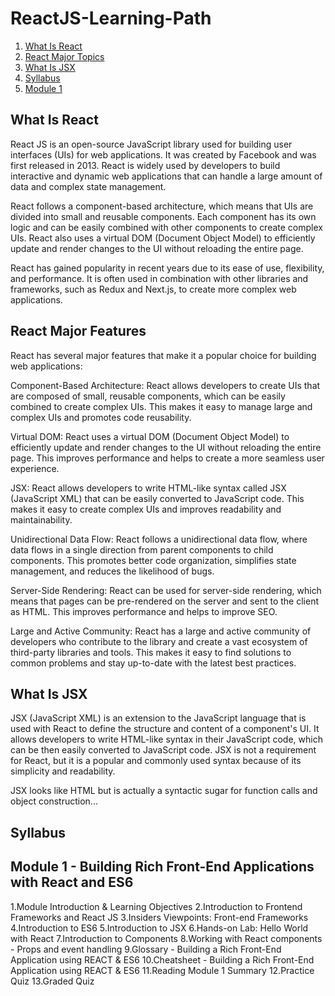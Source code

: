 # ReactJS-Learning-Path

1. [What Is React](#what-is-react)
2. [React Major Topics](#react-major-features)
3. [What Is JSX](#what-is-jsx)
4. [Syllabus](#Syllabus)
5. [Module 1](#Module-1)


## What Is React

React JS is an open-source JavaScript library used for building user interfaces (UIs) for web applications. It was created by Facebook and was first released in 2013. React is widely used by developers to build interactive and dynamic web applications that can handle a large amount of data and complex state management.

React follows a component-based architecture, which means that UIs are divided into small and reusable components. Each component has its own logic and can be easily combined with other components to create complex UIs. React also uses a virtual DOM (Document Object Model) to efficiently update and render changes to the UI without reloading the entire page.

React has gained popularity in recent years due to its ease of use, flexibility, and performance. It is often used in combination with other libraries and frameworks, such as Redux and Next.js, to create more complex web applications.

## React Major Features

React has several major features that make it a popular choice for building web applications:

Component-Based Architecture: React allows developers to create UIs that are composed of small, reusable components, which can be easily combined to create complex UIs. This makes it easy to manage large and complex UIs and promotes code reusability.

Virtual DOM: React uses a virtual DOM (Document Object Model) to efficiently update and render changes to the UI without reloading the entire page. This improves performance and helps to create a more seamless user experience.

JSX: React allows developers to write HTML-like syntax called JSX (JavaScript XML) that can be easily converted to JavaScript code. This makes it easy to create complex UIs and improves readability and maintainability.

Unidirectional Data Flow: React follows a unidirectional data flow, where data flows in a single direction from parent components to child components. This promotes better code organization, simplifies state management, and reduces the likelihood of bugs.

Server-Side Rendering: React can be used for server-side rendering, which means that pages can be pre-rendered on the server and sent to the client as HTML. This improves performance and helps to improve SEO.

Large and Active Community: React has a large and active community of developers who contribute to the library and create a vast ecosystem of third-party libraries and tools. This makes it easy to find solutions to common problems and stay up-to-date with the latest best practices.

## What Is JSX

JSX (JavaScript XML) is an extension to the JavaScript language that is used with React to define the structure and content of a component's UI. It allows developers to write HTML-like syntax in their JavaScript code, which can be then easily converted to JavaScript code. JSX is not a requirement for React, but it is a popular and commonly used syntax because of its simplicity and readability.

JSX looks like HTML but is actually a syntactic sugar for function calls and object construction...


## Syllabus
## Module 1 - Building Rich Front-End Applications with React and ES6 

1.Module Introduction & Learning Objectives
2.Introduction to Frontend Frameworks and React JS
3.Insiders Viewpoints: Front-end Frameworks
4.Introduction to ES6
5.Introduction to JSX
6.Hands-on Lab: Hello World with React
7.Introduction to Components
8.Working with React components - Props and event handling
9.Glossary - Building a Rich Front-End Application using REACT & ES6
10.Cheatsheet - Building a Rich Front-End Application using REACT & ES6
11.Reading Module 1 Summary
12.Practice Quiz
13.Graded Quiz
